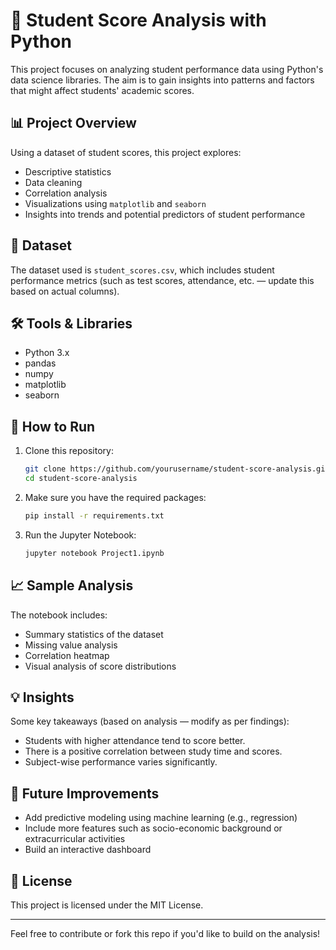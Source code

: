 
# 🧠 Student Score Analysis with Python

This project focuses on analyzing student performance data using Python's data science libraries. The aim is to gain insights into patterns and factors that might affect students' academic scores.

## 📊 Project Overview

Using a dataset of student scores, this project explores:

- Descriptive statistics
- Data cleaning
- Correlation analysis
- Visualizations using `matplotlib` and `seaborn`
- Insights into trends and potential predictors of student performance

## 📁 Dataset

The dataset used is `student_scores.csv`, which includes student performance metrics (such as test scores, attendance, etc. — update this based on actual columns).

## 🛠️ Tools & Libraries

- Python 3.x
- pandas
- numpy
- matplotlib
- seaborn

## 🚀 How to Run

1. Clone this repository:
   ```bash
   git clone https://github.com/yourusername/student-score-analysis.git
   cd student-score-analysis
   ```

2. Make sure you have the required packages:
   ```bash
   pip install -r requirements.txt
   ```

3. Run the Jupyter Notebook:
   ```bash
   jupyter notebook Project1.ipynb
   ```

## 📈 Sample Analysis

The notebook includes:
- Summary statistics of the dataset
- Missing value analysis
- Correlation heatmap
- Visual analysis of score distributions

## 💡 Insights

Some key takeaways (based on analysis — modify as per findings):
- Students with higher attendance tend to score better.
- There is a positive correlation between study time and scores.
- Subject-wise performance varies significantly.

## 📌 Future Improvements

- Add predictive modeling using machine learning (e.g., regression)
- Include more features such as socio-economic background or extracurricular activities
- Build an interactive dashboard

## 📜 License

This project is licensed under the MIT License.

---

Feel free to contribute or fork this repo if you'd like to build on the analysis!
